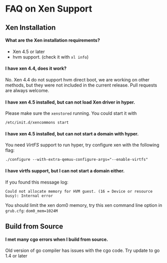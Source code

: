 # FAQ on Xen Support

## Xen Installation

#### What are the Xen installation requirements?

- Xen 4.5 or later
- hvm support. (check it with `xl info`)

#### I have xen 4.4, does it work?

No. Xen 4.4 do not support hvm direct boot, we are working on other methods, but they were not included in the current release. Pull requests are always welcome.

#### I have xen 4.5 installed, but can not load Xen driver in hyper.

Please make sure the `xenstored` running. You could start it with 

    /etc/init.d/xencommons start

#### I have xen 4.5 installed, but can not start a domain with hyper.

You need *VirtFS* support to run hyper, try configure xen with the following flag:

    ./configure --with-extra-qemuu-configure-args="--enable-virtfs"

#### I have virtfs support, but I can not start a domain either.

If you found this message log:

    Could not allocate memory for HVM guest. (16 = Device or resource busy): Internal error

You should limit the xen dom0 memory, try this xen command line option in `grub.cfg`: `dom0_mem=1024M`

## Build from Source

#### I met many cgo errors when I build from source.

Old version of go compiler has issues with the cgo code. Try update to go 1.4 or later